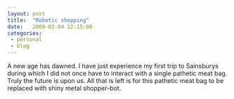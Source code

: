 ```yaml
---
layout: post
title:  "Robotic shopping"
date:   2009-02-04 12:15:00
categories:
 - personal
 - blog
---
```


A new age has dawned. I have just experience my first trip to Sainsburys during
which I did not once have to interact with a single pathetic meat bag. Truly
the future is upon us. All that is left is for this pathetic meat bag to be
replaced with shiny metal shopper-bot.
